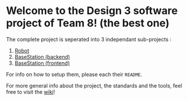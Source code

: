 # Welcome to the Design 3 software project of Team 8! (the best one)

The complete project is seperated into 3 independant sub-projects :

1. [Robot](./Robot/)
2. [BaseStation (backend)](./BaseStation/backend/)
3. [BaseStation (frontend)](./BaseStation/frontend/)

For info on how to setup them, please each their `README`.

For more general info about the project, the standards and the tools, feel free to visit the [wiki](https://github.com/DODRO35/design_3_logiciel/wiki)!
